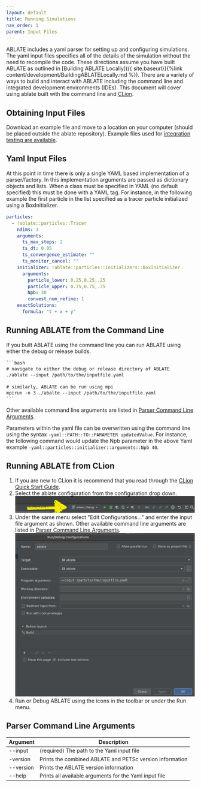 ```yaml
---
layout: default
title: Running Simulations
nav_order: 1
parent: Input Files
---
```

ABLATE includes a yaml parser for setting up and configuring simulations.  The yaml input files specifies all of the details of the simulation without the need to recompile the code.   These directions assume you have built ABLATE as outlined in [Building ABLATE Locally]({{ site.baseurl}}{%link content/development/BuildingABLATELocally.md  %}).  There are a variety of ways to build and interact with ABLATE including the command line and integrated development environments (IDEs). This document will cover using ablate built with the command line and [CLion](https://www.jetbrains.com/clion/).

## Obtaining Input Files
Download an example file and move to a location on your computer (should be placed outside the ablate repository).  Example files used for [integration testing are available](https://github.com/UBCHREST/ablate/tree/main/tests/integrationTests/inputs). 

## Yaml Input Files
At this point in time there is only a single YAML based implementation of a parser/factory. In this implementation arguments are passed as dictionary objects and lists.  When a class must be specified in YAML (no default specified) this must be done with a YAML tag.  For instance, in the following example the first particle in the list specified as a tracer particle initialized using a BoxInitializer.

```yaml
particles:
  - !ablate::particles::Tracer
    ndims: 3
    arguments:
      ts_max_steps: 2
      ts_dt: 0.05
      ts_convergence_estimate: ""
      ts_monitor_cancel: ""
    initializer: !ablate::particles::initializers::BoxInitializer
      arguments:
        particle_lower: 0.25,0.25,.25
        particle_upper: 0.75,0.75,.75
        Npb: 30
        convest_num_refine: 1
    exactSolutions:
      formula: "t + x + y"

```

## Running ABLATE from the Command Line
If you built ABLATE using the command line you can run ABLATE using either the debug or release builds.
    
    ```bash
    # navigate to either the debug or release directory of ABLATE
    ./ablate --input /path/to/the/inputfile.yaml

    # similarly, ABLATE can be run using mpi
    mpirun -n 3 ./abalte --input /path/to/the/inputfile.yaml
    ```

Other available command line arguments are listed in [Parser Command Line Arguments](#parser-command-line-arguments).

Parameters within the yaml file can be overwritten using the command line using the syntax ```-yaml::PATH::TO::PARAMETER updatedValue```.  For instance, the following command would update the Npb parameter in the above Yaml example ```-yaml::particles::initializer::arguments::Npb 40```.

## Running ABLATE from CLion
1. If you are new to CLion it is recommend that you read through the [CLion Quick Start Guide](https://www.jetbrains.com/help/clion/clion-quick-start-guide.html).
1. Select the ablate configuration from the configuration drop down.
    ![clion ablate configuration selection](assets/clion_ablate_configuration.png)
1. Under the same menu select "Edit Configurations..." and enter the input file argument as shown.  Other available command line arguments are listed in [Parser Command Line Arguments](#parser-command-line-arguments).
    ![clion ablate configuration setup](assets/clion_ablate_configuration_setup.png)
1. Run or Debug ABLATE using the icons in the toolbar or under the Run menu.

## Parser Command Line Arguments

| Argument | Description |
| --- | ----------- |
| \-\-input | (required) The path to the Yaml input file |
| \-version | Prints the combined ABLATE and PETSc version information |
| \-\-version | Prints the ABLATE version information |
| \-\-help | Prints all available arguments for the Yaml input file |

